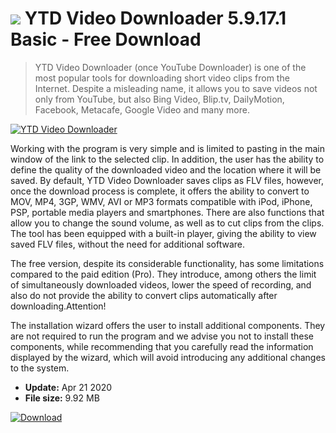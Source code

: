 # ![](https://cdn.softexe.net/static/icon/e/ytd-video-downloader-9136.png) YTD Video Downloader 5.9.17.1 Basic - Free Download

> YTD Video Downloader (once YouTube Downloader) is one of the most popular tools for downloading short video clips from the Internet. Despite a misleading name, it allows you to save videos not only from YouTube, but also Bing Video, Blip.tv, DailyMotion, Facebook, Metacafe, Google Video and many more.

[![YTD Video Downloader](https://gallery.dpcdn.pl/imgc/Tools/3071/g_-_420x350_1.5_-_x20110920232812_00.png)](https://softexe.net/win/internet/file-downloader/ytd-video-downloader:apcf.html)

Working with the program is very simple and is limited to pasting in the main window of the link to the selected clip. In addition, the user has the ability to define the quality of the downloaded video and the location where it will be saved. By default, YTD Video Downloader saves clips as FLV files, however, once the download process is complete, it offers the ability to convert to MOV, MP4, 3GP, WMV, AVI or MP3 formats compatible with iPod, iPhone, PSP, portable media players and smartphones. There are also functions that allow you to change the sound volume, as well as to cut clips from the clips. The tool has been equipped with a built-in player, giving the ability to view saved FLV files, without the need for additional software.
 
 The free version, despite its considerable functionality, has some limitations compared to the paid edition (Pro). They introduce, among others the limit of simultaneously downloaded videos, lower the speed of recording, and also do not provide the ability to convert clips automatically after downloading.Attention!
 
 The installation wizard offers the user to install additional components. They are not required to run the program and we advise you not to install these components, while recommending that you carefully read the information displayed by the wizard, which will avoid introducing any additional changes to the system.


- **Update:** Apr 21 2020
- **File size:** 9.92 MB

[![Download](https://cdn.softexe.net/static/img/download.png)](https://softexe.net/win/internet/file-downloader/ytd-video-downloader:apcf.html)

